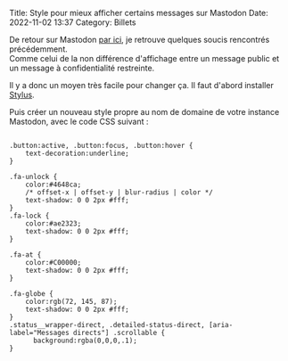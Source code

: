 Title: Style pour mieux afficher certains messages sur Mastodon
Date: 2022-11-02 13:37
Category: Billets

De retour sur Mastodon [par ici](https://piaille.fr/@nicosomb), je retrouve quelques soucis rencontrés précédemment.  
Comme celui de la non différence d'affichage entre un message public et un message à confidentialité restreinte. 

Il y a donc un moyen très facile pour changer ça. Il faut d'abord installer [Stylus](https://addons.mozilla.org/fr/firefox/addon/styl-us/). 

Puis créer un nouveau style propre au nom de domaine de votre instance Mastodon, avec le code CSS suivant : 

```

.button:active, .button:focus, .button:hover {
    text-decoration:underline;
}

.fa-unlock {
    color:#4648ca;   
    /* offset-x | offset-y | blur-radius | color */
    text-shadow: 0 0 2px #fff; 
}
.fa-lock {
    color:#ae2323;
    text-shadow: 0 0 2px #fff; 
}

.fa-at {
    color:#C00000;
    text-shadow: 0 0 2px #fff; 
}

.fa-globe {
    color:rgb(72, 145, 87);
    text-shadow: 0 0 2px #fff; 
}
.status__wrapper-direct, .detailed-status-direct, [aria-label="Messages directs"] .scrollable {
      background:rgba(0,0,0,.1);
}
```